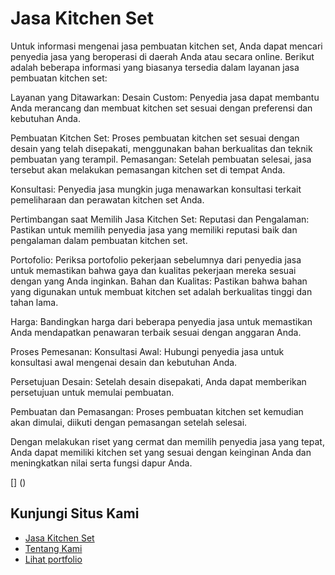 
# Jasa Kitchen Set

Untuk informasi mengenai jasa pembuatan kitchen set, Anda dapat mencari penyedia jasa yang beroperasi di daerah Anda atau secara online. Berikut adalah beberapa informasi yang biasanya tersedia dalam layanan jasa pembuatan kitchen set:

Layanan yang Ditawarkan:
Desain Custom: Penyedia jasa dapat membantu Anda merancang dan membuat kitchen set sesuai dengan preferensi dan kebutuhan Anda.

Pembuatan Kitchen Set: Proses pembuatan kitchen set sesuai dengan desain yang telah disepakati, menggunakan bahan berkualitas dan teknik pembuatan yang terampil.
Pemasangan: Setelah pembuatan selesai, jasa tersebut akan melakukan pemasangan kitchen set di tempat Anda.

Konsultasi: Penyedia jasa mungkin juga menawarkan konsultasi terkait pemeliharaan dan perawatan kitchen set Anda.

Pertimbangan saat Memilih Jasa Kitchen Set:
Reputasi dan Pengalaman: Pastikan untuk memilih penyedia jasa yang memiliki reputasi baik dan pengalaman dalam pembuatan kitchen set.

Portofolio: Periksa portofolio pekerjaan sebelumnya dari penyedia jasa untuk memastikan bahwa gaya dan kualitas pekerjaan mereka sesuai dengan yang Anda inginkan.
Bahan dan Kualitas: Pastikan bahwa bahan yang digunakan untuk membuat kitchen set adalah berkualitas tinggi dan tahan lama.

Harga: Bandingkan harga dari beberapa penyedia jasa untuk memastikan Anda mendapatkan penawaran terbaik sesuai dengan anggaran Anda.

Proses Pemesanan:
Konsultasi Awal: Hubungi penyedia jasa untuk konsultasi awal mengenai desain dan kebutuhan Anda.

Persetujuan Desain: Setelah desain disepakati, Anda dapat memberikan persetujuan untuk memulai pembuatan.

Pembuatan dan Pemasangan: Proses pembuatan kitchen set kemudian akan dimulai, diikuti dengan pemasangan setelah selesai.

Dengan melakukan riset yang cermat dan memilih penyedia jasa yang tepat, Anda dapat memiliki kitchen set yang sesuai dengan keinginan Anda dan meningkatkan nilai serta fungsi dapur Anda.

[] ()


## Kunjungi Situs Kami

 - [Jasa Kitchen Set](https://furniturefinishwizard.com/)
 - [Tentang Kami](https://furniturefinishwizard.com/tentang-kami/)
 - [Lihat portfolio](https://furniturefinishwizard.com/portfolio-furniture-finish-wizard/)

